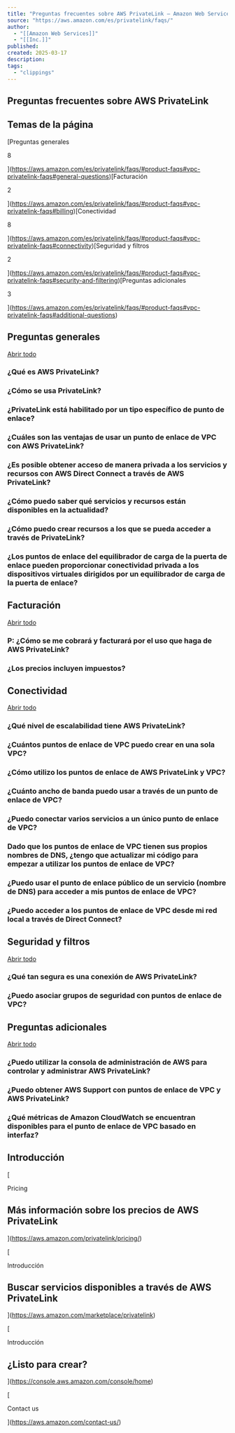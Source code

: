```yaml
---
title: "Preguntas frecuentes sobre AWS PrivateLink – Amazon Web Services"
source: "https://aws.amazon.com/es/privatelink/faqs/"
author:
  - "[[Amazon Web Services]]"
  - "[[Inc.]]"
published:
created: 2025-03-17
description:
tags:
  - "clippings"
---
```

## Preguntas frecuentes sobre AWS PrivateLink

## Temas de la página

[Preguntas generales

8

](https://aws.amazon.com/es/privatelink/faqs/#product-faqs#vpc-privatelink-faqs#general-questions)[Facturación

2

](https://aws.amazon.com/es/privatelink/faqs/#product-faqs#vpc-privatelink-faqs#billing)[Conectividad

8

](https://aws.amazon.com/es/privatelink/faqs/#product-faqs#vpc-privatelink-faqs#connectivity)[Seguridad y filtros

2

](https://aws.amazon.com/es/privatelink/faqs/#product-faqs#vpc-privatelink-faqs#security-and-filtering)[Preguntas adicionales

3

](https://aws.amazon.com/es/privatelink/faqs/#product-faqs#vpc-privatelink-faqs#additional-questions)

## Preguntas generales

[Abrir todo](https://aws.amazon.com/es/privatelink/faqs/#)

### ¿Qué es AWS PrivateLink?

### ¿Cómo se usa PrivateLink?

### ¿PrivateLink está habilitado por un tipo específico de punto de enlace?

### ¿Cuáles son las ventajas de usar un punto de enlace de VPC con AWS PrivateLink?

### ¿Es posible obtener acceso de manera privada a los servicios y recursos con AWS Direct Connect a través de AWS PrivateLink?

### ¿Cómo puedo saber qué servicios y recursos están disponibles en la actualidad?

### ¿Cómo puedo crear recursos a los que se pueda acceder a través de PrivateLink?

### ¿Los puntos de enlace del equilibrador de carga de la puerta de enlace pueden proporcionar conectividad privada a los dispositivos virtuales dirigidos por un equilibrador de carga de la puerta de enlace?

## Facturación

[Abrir todo](https://aws.amazon.com/es/privatelink/faqs/#)

### P: ¿Cómo se me cobrará y facturará por el uso que haga de AWS PrivateLink?

### ¿Los precios incluyen impuestos?

## Conectividad

[Abrir todo](https://aws.amazon.com/es/privatelink/faqs/#)

### ¿Qué nivel de escalabilidad tiene AWS PrivateLink?

### ¿Cuántos puntos de enlace de VPC puedo crear en una sola VPC?

### ¿Cómo utilizo los puntos de enlace de AWS PrivateLink y VPC?

### ¿Cuánto ancho de banda puedo usar a través de un punto de enlace de VPC?

### ¿Puedo conectar varios servicios a un único punto de enlace de VPC?

### Dado que los puntos de enlace de VPC tienen sus propios nombres de DNS, ¿tengo que actualizar mi código para empezar a utilizar los puntos de enlace de VPC?

### ¿Puedo usar el punto de enlace público de un servicio (nombre de DNS) para acceder a mis puntos de enlace de VPC?

### ¿Puedo acceder a los puntos de enlace de VPC desde mi red local a través de Direct Connect?

## Seguridad y filtros

[Abrir todo](https://aws.amazon.com/es/privatelink/faqs/#)

### ¿Qué tan segura es una conexión de AWS PrivateLink?

### ¿Puedo asociar grupos de seguridad con puntos de enlace de VPC?

## Preguntas adicionales

[Abrir todo](https://aws.amazon.com/es/privatelink/faqs/#)

### ¿Puedo utilizar la consola de administración de AWS para controlar y administrar AWS PrivateLink?

### ¿Puedo obtener AWS Support con puntos de enlace de VPC y AWS PrivateLink?

### ¿Qué métricas de Amazon CloudWatch se encuentran disponibles para el punto de enlace de VPC basado en interfaz?

## Introducción

[

Pricing

## Más información sobre los precios de AWS PrivateLink

](https://aws.amazon.com/privatelink/pricing/)

[

Introducción

## Buscar servicios disponibles a través de AWS PrivateLink

](https://aws.amazon.com/marketplace/privatelink)

[

Introducción

## ¿Listo para crear?

](https://console.aws.amazon.com/console/home)

[

Contact us

](https://aws.amazon.com/contact-us/)